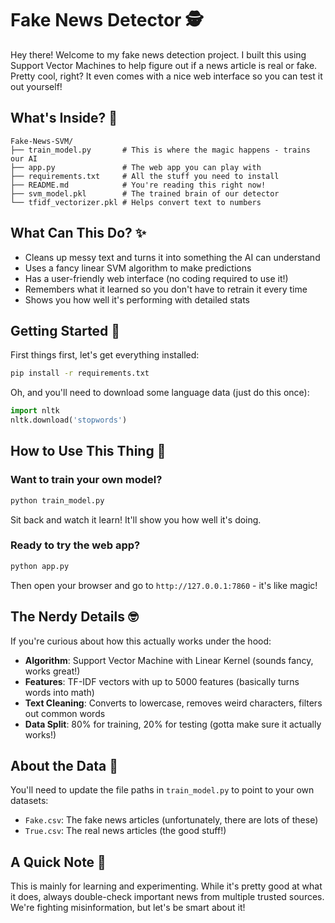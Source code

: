 # Fake News Detector 🕵️

Hey there! Welcome to my fake news detection project. I built this using Support Vector Machines to help figure out if a news article is real or fake. Pretty cool, right? It even comes with a nice web interface so you can test it out yourself!

## What's Inside? 📂

```
Fake-News-SVM/
├── train_model.py       # This is where the magic happens - trains our AI
├── app.py               # The web app you can play with
├── requirements.txt     # All the stuff you need to install
├── README.md            # You're reading this right now!
├── svm_model.pkl        # The trained brain of our detector
└── tfidf_vectorizer.pkl # Helps convert text to numbers
```

## What Can This Do? ✨

- Cleans up messy text and turns it into something the AI can understand
- Uses a fancy linear SVM algorithm to make predictions
- Has a user-friendly web interface (no coding required to use it!)
- Remembers what it learned so you don't have to retrain it every time
- Shows you how well it's performing with detailed stats

## Getting Started 🚀

First things first, let's get everything installed:

```bash
pip install -r requirements.txt
```

Oh, and you'll need to download some language data (just do this once):
```python
import nltk
nltk.download('stopwords')
```

## How to Use This Thing 🎯

### Want to train your own model?
```bash
python train_model.py
```
Sit back and watch it learn! It'll show you how well it's doing.

### Ready to try the web app?
```bash
python app.py
```
Then open your browser and go to `http://127.0.0.1:7860` - it's like magic!

## The Nerdy Details 🤓

If you're curious about how this actually works under the hood:

- **Algorithm**: Support Vector Machine with Linear Kernel (sounds fancy, works great!)
- **Features**: TF-IDF vectors with up to 5000 features (basically turns words into math)
- **Text Cleaning**: Converts to lowercase, removes weird characters, filters out common words
- **Data Split**: 80% for training, 20% for testing (gotta make sure it actually works!)

## About the Data 📰

You'll need to update the file paths in `train_model.py` to point to your own datasets:
- `Fake.csv`: The fake news articles (unfortunately, there are lots of these)
- `True.csv`: The real news articles (the good stuff!)

## A Quick Note 💭

This is mainly for learning and experimenting. While it's pretty good at what it does, always double-check important news from multiple trusted sources. We're fighting misinformation, but let's be smart about it!

